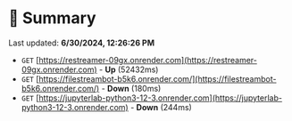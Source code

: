 # 📖 Summary
Last updated: **6/30/2024, 12:26:26 PM**

- `GET` [https://restreamer-09gx.onrender.com](https://restreamer-09gx.onrender.com) - **Up** (52432ms)
- `GET` [https://filestreambot-b5k6.onrender.com/](https://filestreambot-b5k6.onrender.com/) - **Down** (180ms)
- `GET` [https://jupyterlab-python3-12-3.onrender.com](https://jupyterlab-python3-12-3.onrender.com) - **Down** (244ms)
